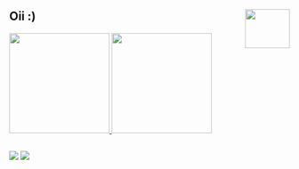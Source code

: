 ## Oii :) <img src="https://www.google.com/url?sa=i&url=https%3A%2F%2Fwww.ilikesticker.com%2FLineStickerAnimation%2FS0005601-SpongeBob-SquarePants-Express-Yourself%2Fen&psig=AOvVaw21qMWp38_vgYE9TQTl3lI3&ust=1646343514159000&source=images&cd=vfe&ved=0CAsQjRxqFwoTCMiu89WxqPYCFQAAAAAdAAAAABAS" align="right" width="80" height="70" />

 <div>
  <a href="https://github.com/FalcaoCamilla">
  <img  aling="center" height="180em"  src="https://github-readme-stats.vercel.app/api?username=FalcaoCamilla&show_icons=true&theme=radical&include_all_commits=true&count_private=true" />
  <img aling="center" height="180em" src="https://github-readme-stats.vercel.app/api/top-langs/?username=FalcaoCamilla&layout=compact&langs_count=7&theme=radical"/>
</div>
  
  ## 

<div style="display: inline_block"> 
  <a href="https://www.instagram.com/falcao.camilla_/" target="_blank"><img src="https://img.shields.io/badge/-Instagram-%23E4405F?style=for-the-badge&logo=instagram&logoColor=white" target="_blank"></a>
  <a href = "mailto:millafalcao.acad@gmail.com"><img src="https://img.shields.io/badge/-Gmail-%23333?style=for-the-badge&logo=gmail&logoColor=white" target="_blank"></a>
</div>
</br>
